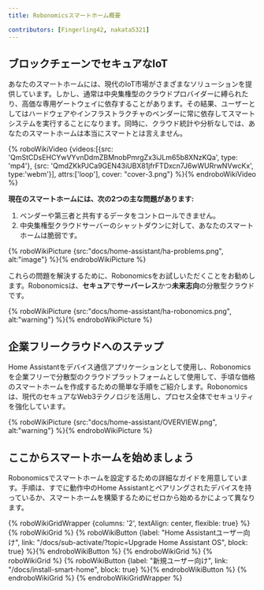 ```yaml
---
title: Robonomicsスマートホーム概要

contributors: [Fingerling42, nakata5321]
---
```


## ブロックチェーンでセキュアなIoT

あなたのスマートホームには、現代のIoT市場がさまざまなソリューションを提供しています。しかし、通常は中央集権型のクラウドプロバイダーに縛られたり、高価な専用ゲートウェイに依存することがあります。その結果、ユーザーとしてはハードウェアやインフラストラクチャのベンダーに常に依存してスマートシステムを実行することになります。同時に、クラウド統計や分析なしでは、あなたのスマートホームは本当にスマートとは言えません。

{% roboWikiVideo {videos:[{src: 'QmStCDsEHCYwVYvnDdmZBMnobPmrgZx3iJLm65b8XNzKQa', type: 'mp4'}, {src: 'QmdZKkPJCa9GEN43iUBX81jfrFTDxcn7J6wWURrwNVwcKx', type:'webm'}], attrs:['loop'], cover: "cover-3.png"} %}{% endroboWikiVideo %}

**現在のスマートホームには、次の2つの主な問題があります:**

1. ベンダーや第三者と共有するデータをコントロールできません。
2. 中央集権型クラウドサーバーのシャットダウンに対して、あなたのスマートホームは脆弱です。

{% roboWikiPicture {src:"docs/home-assistant/ha-problems.png", alt:"image"} %}{% endroboWikiPicture %}

これらの問題を解決するために、Robonomicsをお試しいただくことをお勧めします。Robonomicsは、**セキュア**で**サーバーレス**かつ**未来志向**の分散型クラウドです。

{% roboWikiPicture {src:"docs/home-assistant/ha-robonomics.png", alt:"warning"} %}{% endroboWikiPicture %}

## 企業フリークラウドへのステップ

Home Assistantをデバイス通信アプリケーションとして使用し、Robonomicsを企業フリーで分散型のクラウドプラットフォームとして使用して、手頃な価格のスマートホームを作成するための簡単な手順をご紹介します。Robonomicsは、現代のセキュアなWeb3テクノロジを活用し、プロセス全体でセキュリティを強化しています。

{% roboWikiPicture {src:"docs/home-assistant/OVERVIEW.png", alt:"warning"} %}{% endroboWikiPicture %}

## ここからスマートホームを始めましょう

Robonomicsでスマートホームを設定するための詳細なガイドを用意しています。手順は、すでに動作中のHome Assistantとペアリングされたデバイスを持っているか、スマートホームを構築するためにゼロから始めるかによって異なります。

{% roboWikiGridWrapper {columns: '2', textAlign: center, flexible: true} %}
	{% roboWikiGrid %} 	{% roboWikiButton {label: "Home Assistantユーザー向け", link: "/docs/sub-activate/?topic=Upgrade Home Assistant OS", block: true} %}{% endroboWikiButton %} {% endroboWikiGrid %}
	{% roboWikiGrid %} 	{% roboWikiButton {label: "新規ユーザー向け", link: "/docs/install-smart-home", block: true} %}{% endroboWikiButton %} {% endroboWikiGrid %}
{% endroboWikiGridWrapper %}